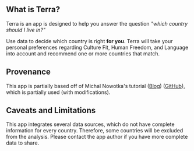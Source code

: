## What is Terra?

Terra is an app is designed to help you answer the question *"which country should I live in?"*

Use data to decide which country is right **for you**. Terra will take your personal preferences regarding Culture Fit, Human Freedom, and Language into account and recommend one or more countries that match.


## Provenance

This app is partially based off of Michal Nowotka's tutorial ([Blog](https://blog.streamlit.io/how-to-make-a-culture-map/)) ([GitHub](https://github.com/streamlit/demo-culture-map)), which is partially used (with modifications).


## Caveats and Limitations

This app integrates several data sources, which do not have complete information for every country. Therefore, some countries will be excluded from the analysis. Please contact the app author if you have more complete data to share.
